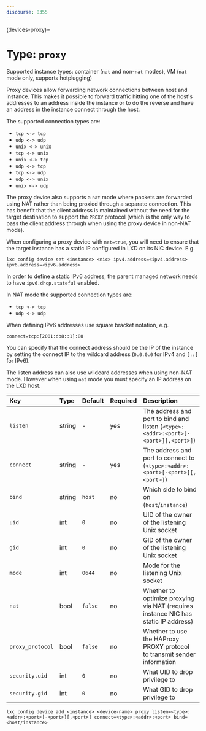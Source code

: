 ```yaml
---
discourse: 8355
---
```


(devices-proxy)=
# Type: `proxy`

Supported instance types: container (`nat` and non-`nat` modes), VM (`nat` mode only, supports hotplugging)

Proxy devices allow forwarding network connections between host and instance.
This makes it possible to forward traffic hitting one of the host's
addresses to an address inside the instance or to do the reverse and
have an address in the instance connect through the host.

The supported connection types are:

- `tcp <-> tcp`
- `udp <-> udp`
- `unix <-> unix`
- `tcp <-> unix`
- `unix <-> tcp`
- `udp <-> tcp`
- `tcp <-> udp`
- `udp <-> unix`
- `unix <-> udp`

The proxy device also supports a `nat` mode where packets are forwarded using NAT rather than being proxied through
a separate connection. This has benefit that the client address is maintained without the need for the target
destination to support the `PROXY` protocol (which is the only way to pass the client address through when using
the proxy device in non-NAT mode).

When configuring a proxy device with `nat=true`, you will need to ensure that the target instance has a static IP
configured in LXD on its NIC device. E.g.

```
lxc config device set <instance> <nic> ipv4.address=<ipv4.address> ipv6.address=<ipv6.address>
```

In order to define a static IPv6 address, the parent managed network needs to have `ipv6.dhcp.stateful` enabled.

In NAT mode the supported connection types are:

- `tcp <-> tcp`
- `udp <-> udp`

When defining IPv6 addresses use square bracket notation, e.g.

```
connect=tcp:[2001:db8::1]:80
```

You can specify that the connect address should be the IP of the instance by setting the connect IP to the wildcard
address (`0.0.0.0` for IPv4 and `[::]` for IPv6).

The listen address can also use wildcard addresses when using non-NAT mode. However when using `nat` mode you must
specify an IP address on the LXD host.

Key             | Type      | Default       | Required  | Description
:--             | :--       | :--           | :--       | :--
`listen`        | string    | -             | yes       | The address and port to bind and listen (`<type>:<addr>:<port>[-<port>][,<port>]`)
`connect`       | string    | -             | yes       | The address and port to connect to (`<type>:<addr>:<port>[-<port>][,<port>]`)
`bind`          | string    | `host`        | no        | Which side to bind on (`host`/`instance`)
`uid`           | int       | `0`           | no        | UID of the owner of the listening Unix socket
`gid`           | int       | `0`           | no        | GID of the owner of the listening Unix socket
`mode`          | int       | `0644`        | no        | Mode for the listening Unix socket
`nat`           | bool      | `false`       | no        | Whether to optimize proxying via NAT (requires instance NIC has static IP address)
`proxy_protocol`| bool      | `false`       | no        | Whether to use the HAProxy PROXY protocol to transmit sender information
`security.uid`  | int       | `0`           | no        | What UID to drop privilege to
`security.gid`  | int       | `0`           | no        | What GID to drop privilege to

```
lxc config device add <instance> <device-name> proxy listen=<type>:<addr>:<port>[-<port>][,<port>] connect=<type>:<addr>:<port> bind=<host/instance>
```
